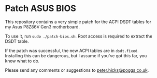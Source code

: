 Patch ASUS BIOS
===============

This repository contains a very simple patch for the ACPI DSDT tables for my
Asus P8Z86V Gen3 motherboard.

To use it, run `sudo ./patch-bios.sh`.  Root access is required to extract
the DSDT table.

If the patch was successful, the new ACPI tables are in `dsdt.fixed`. 
Installing this can be dangerous, but I assume if you've got this far, you
know what to do.

Please send any comments or suggestions to peter.hicks@poggs.co.uk.


